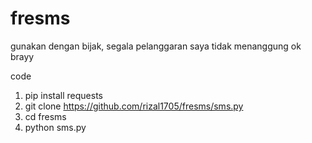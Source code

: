 # fresms

gunakan dengan bijak, segala pelanggaran saya tidak menanggung ok brayy

code
1. pip install requests
2. git clone https://github.com/rizal1705/fresms/sms.py
3. cd fresms
4. python sms.py
